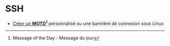 # SSH

- [Créer un **MOTD[^*]** personnalisé ou une bannière de connexion sous Linux](https://github.com/allfab/boilerplates/blob/main/ssh/MOTD/README.md)

[^*]: Message of the Day - Message du jour